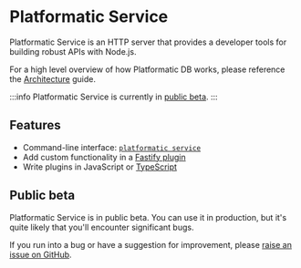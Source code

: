 # Platformatic Service

Platformatic Service is an HTTP server that provides a developer tools for
building robust APIs with Node.js.

For a high level overview of how Platformatic DB works, please reference the
[Architecture](/getting-started/architecture.md) guide.

:::info
Platformatic Service is currently in [public beta](#public-beta).
:::

## Features

- Command-line interface: [`platformatic service`](/reference/cli.md#service)
- Add custom functionality in a [Fastify plugin](/reference/db/plugin.md)
- Write plugins in JavaScript or [TypeScript](/reference/cli.md#compile)

## Public beta

Platformatic Service is in public beta. You can use it in production, but it's quite
likely that you'll encounter significant bugs.

If you run into a bug or have a suggestion for improvement, please
[raise an issue on GitHub](https://github.com/platformatic/platformatic/issues/new). 
